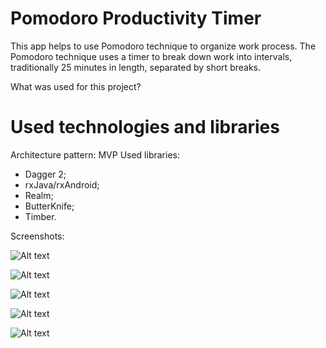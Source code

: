 # Pomodoro Productivity Timer 
This app helps to use Pomodoro technique to organize work process. The Pomodoro technique uses a timer to break down work into intervals, traditionally 25 minutes in length, separated by short breaks.

What was used for this project?

# Used technologies and libraries 
Architecture pattern: MVP
Used libraries:
- Dagger 2;
- rxJava/rxAndroid;
- Realm;
- ButterKnife;
- Timber.

Screenshots:

![Alt text](https://raw.githubusercontent.com/jydimir/PomodoroProductivityTimer/screenshots/screenshots/main.png)

![Alt text](https://raw.githubusercontent.com/jydimir/PomodoroProductivityTimer/screenshots/screenshots/projects.png)

![Alt text](https://raw.githubusercontent.com/jydimir/PomodoroProductivityTimer/screenshots/screenshots/settings.png)

![Alt text](https://raw.githubusercontent.com/jydimir/PomodoroProductivityTimer/screenshots/screenshots/stats.png)

![Alt text](https://raw.githubusercontent.com/jydimir/PomodoroProductivityTimer/screenshots/screenshots/notification.png)
